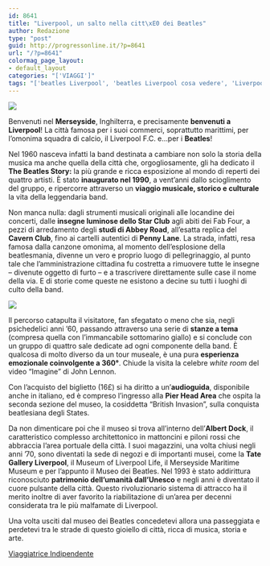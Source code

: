 ```yaml
---
id: 8641
title: "Liverpool, un salto nella citt\xE0 dei Beatles"
author: Redazione
type: "post"
guid: http://progressonline.it/?p=8641
url: "/?p=8641"
colormag_page_layout:
- default_layout
categories: "['VIAGGI']"
tags: "['beatles Liverpool', 'beatles Liverpool cosa vedere', 'Liverpool', 'the cave Liverpool', 'the cavern liverpool', 'turismo Liverpool', 'viaggio Liverpool']"
---
```


![](https://progressonline.it/wp-content/uploads/2018/05/P1160540-300x225.jpg)

Benvenuti nel **Merseyside**, Inghilterra, e precisamente **benvenuti a Liverpool**! La città famosa per i suoi commerci, soprattutto marittimi, per l’omonima squadra di calcio, il Liverpool F.C. e…per i **Beatles**!

Nel 1960 nasceva infatti la band destinata a cambiare non solo la storia della musica ma anche quella della città che, orgogliosamente, gli ha dedicato il **The Beatles Story:** la più grande e ricca esposizione al mondo di reperti dei quattro artisti. È stato **inaugurato nel 1990**, a vent’anni dallo scioglimento del gruppo, e ripercorre attraverso un **viaggio musicale, storico e culturale** la vita della leggendaria band.

Non manca nulla: dagli strumenti musicali originali alle locandine dei concerti, dalle **insegne luminose dello Star Club** agli abiti dei Fab Four, a pezzi di arredamento degli **studi di Abbey Road**, all’esatta replica del **Cavern Club**, fino ai cartelli autentici di **Penny Lane**. La strada, infatti, resa famosa dalla canzone omonima, al momento dell’esplosione della beatlesmania, divenne un vero e proprio luogo di pellegrinaggio, al punto tale che l’amministrazione cittadina fu costretta a rimuovere tutte le insegne – divenute oggetto di furto – e a trascrivere direttamente sulle case il nome della via. E di storie come queste ne esistono a decine su tutti i luoghi di culto della band.

![](https://progressonline.it/wp-content/uploads/2018/05/P1160632-300x225.jpg)

Il percorso catapulta il visitatore, fan sfegatato o meno che sia, negli psichedelici anni ’60, passando attraverso una serie di **stanze a tema** (compresa quella con l’immancabile sottomarino giallo) e si conclude con un gruppo di quattro sale dedicate ad ogni componente della band. È qualcosa di molto diverso da un tour museale, è una pura **esperienza emozionale coinvolgente a 360°**. Chiude la visita la celebre *white room* del video “Imagine” di John Lennon.

Con l’acquisto del biglietto (16£) si ha diritto a un’**audioguida**, disponibile anche in italiano, ed è compreso l’ingresso alla **Pier Head Area** che ospita la seconda sezione del museo, la cosiddetta “British Invasion”, sulla conquista beatlesiana degli States.

Da non dimenticare poi che il museo si trova all’interno dell’**Albert Dock**, il caratteristico complesso architettonico in mattoncini e piloni rossi che abbraccia l’area portuale della città. I suoi magazzini, una volta chiusi negli anni ’70, sono diventati la sede di negozi e di importanti musei, come la **Tate Gallery Liverpool**, il Museum of Liverpool Life, il Merseyside Maritime Museum e per l’appunto il Museo dei Beatles. Nel 1993 è stato addirittura riconosciuto **patrimonio dell’umanità dall’Unesco** e negli anni è diventato il cuore pulsante della città. Questo rivoluzionario sistema di attracco ha il merito inoltre di aver favorito la riabilitazione di un’area per decenni considerata tra le più malfamate di Liverpool.

Una volta usciti dal museo dei Beatles concedetevi allora una passeggiata e perdetevi tra le strade di questo gioiello di città, ricca di musica, storia e arte.

[Viaggiatrice Indipendente](https://viaggiatriceindipendente.wordpress.com/)
